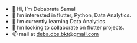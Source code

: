 - 👋 Hi, I’m Debabrata Samal
- 👀 I’m interested in flutter, Python, Data Analytics.
- 🌱 I’m currently learning Data Analytics.
- 💞️ I’m looking to collaborate on flutter projects.
- 📫 mail at deba.dbs.bkt@gmail.com

<!---
deba33/deba33 is a ✨ special ✨ repository because its `README.md` (this file) appears on your GitHub profile.
You can click the Preview link to take a look at your changes.
--->

